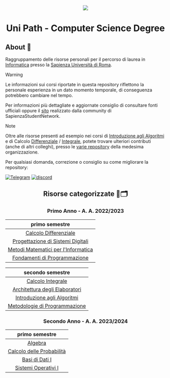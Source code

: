 <div align="center">
	<img src="https://media.salonedellostudente.it/app/uploads/2020/07/16134905/sapienza-roma-logo-01.png"> </img>

# Uni Path - Computer Science Degree

</div>

## About 🔎

Raggruppamento delle risorse personali per il percorso di laurea in [Informatica](https://corsidilaurea.uniroma1.it/it/corso/2022/29923/home) presso la [Sapienza Università di Roma](https://www.uniroma1.it/).

> [!WARNING]  
> Le informazioni sui corsi riportate in questa repository riflettono la personale esperienza in un dato momento temporale, di conseguenza potrebbero cambiare nel tempo.
>
> Per informazioni più dettagliate e aggiornate consiglio di consultare fonti ufficiali oppure il [sito](https://sapienzastudents.net/informatica/) realizzato dalla community di SapienzaStudentNetwork.

> [!NOTE]  
> Oltre alle risorse presenti ad esempio nei corsi di [Introduzione agli Algoritmi](./primo%20anno/secondo%20semestre/Introduzione%20agli%20Algoritmi) e di Calcolo [Differenziale](./primo%20anno/primo%20semestre/Calcolo%20Differenziale) / [Integrale](./primo%20anno/secondo%20semestre/Calcolo%20Integrale), potete trovare ulteriori contributi (anche di altri colleghi), presso le [varie repository](https://github.com/SapienzaStudentsNetwork) della medesima organizzazione.
>
> Per qualsiasi domanda, correzione o consiglio su come migliorare la repository:
>
>[![Telegram](https://img.shields.io/badge/Telegram-2CA5E0?style=for-the-badge&logo=telegram&logoColor=white)](https://t.me/FeddyLix17)
[![discord](https://img.shields.io/badge/Discord-7289DA?style=for-the-badge&logo=discord&logoColor=white)](https://discordapp.com/users/315821724639821829)

<div align="center">

## Risorse categorizzate 📖🗂️

### Primo Anno - A. A. 2022/2023

| primo semestre |
| :---: |
| [Calcolo Differenziale](./primo%20anno/primo%20semestre/Calcolo%20Differenziale) |
| [Progettazione di Sistemi Digitali](./primo%20anno/primo%20semestre/Progettazione%20di%20Sistemi%20Digitali) |
| [Metodi Matematici per l'Informatica](./primo%20anno/primo%20semestre/Metodi%20Matematici%20per%20l'informatica) |
| [Fondamenti di Programmazione](./primo%20anno/primo%20semestre/Fondamenti%20di%20programmazione) |

| secondo semestre |
| :---: |
| [Calcolo Integrale](./primo%20anno/secondo%20semestre/Calcolo%20Integrale) |
| [Architettura degli Elaboratori](./primo%20anno/secondo%20semestre/Architettura%20degli%20Elaboratori) |
| [Introduzione agli Algoritmi](./primo%20anno/secondo%20semestre/Introduzione%20agli%20Algoritmi) |
| [Metodologie di Programmazione](./primo%20anno/secondo%20semestre/Metodologie%20di%20Programmazione) |

### Secondo Anno - A. A. 2023/2024

| primo semestre |
| :---: |
| [Algebra](./secondo%20anno/primo%20semestre/Algebra) |
| [Calcolo delle Probabilità](./secondo%20anno/primo%20semestre/Calcolo%20delle%20Probabilità/) |
| [Basi di Dati I](./secondo%20anno/primo%20semestre/Basi%20di%20Dati%20I) |
| [Sistemi Operativi I](./secondo%20anno/primo%20semestre/Sistemi%20Operativi%20I) |

</div>
